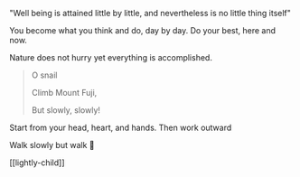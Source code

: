 ---
---

"Well being is attained little by little, and nevertheless is no little thing itself" 

You become what you think and do, day by day. Do your best, here and now. 

Nature does not hurry yet everything is accomplished. 

> O snail
>
> Climb Mount Fuji,
>
> But slowly, slowly!
>

Start from your head, heart, and hands. Then work outward 

Walk slowly but walk 🐢

[[lightly-child]]